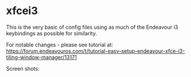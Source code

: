 # xfcei3


This is the very basic of config files using as much of the Endeavour i3 keybindings as possible for similarity.

For notable changes - please see tutorial at: https://forum.endeavouros.com/t/tutorial-easy-setup-endeavour-xfce-i3-tiling-window-manager/13171

Screen shots:

